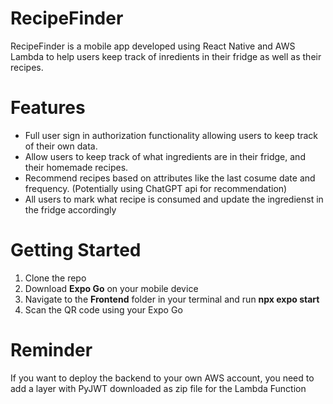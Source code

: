 # RecipeFinder
RecipeFinder is a mobile app developed using React Native and AWS Lambda to help users keep track of inredients in their fridge as well as their recipes. 
# Features
* Full user sign in authorization functionality allowing users to keep track of their own data.
* Allow users to keep track of what ingredients are in their fridge, and their homemade recipes.
* Recommend recipes based on attributes like the last cosume date and frequency. (Potentially using ChatGPT api for recommendation)
* All users to mark what recipe is consumed and update the ingredienst in the fridge accordingly
# Getting Started
1. Clone the repo
2. Download **Expo Go** on your mobile device
3. Navigate to the **Frontend** folder in your terminal and run **npx expo start**
4. Scan the QR code using your Expo Go
# Reminder
If you want to deploy the backend to your own AWS account, you need to add a layer with PyJWT downloaded as zip file for the Lambda Function
